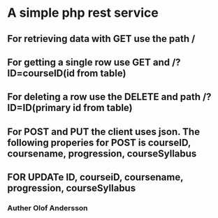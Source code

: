# A simple php rest service

## For retrieving data with GET use the path /

## For getting a single row use GET and  /?ID=courseID(id from table)

## For deleting a row use the DELETE and path /?ID=ID(primary id from table) 

## For POST and PUT the client uses json. The following properies for POST is courseID, coursename, progression, courseSyllabus

## FOR UPDATe ID, courseiD, coursename, progression, courseSyllabus

### Auther Olof Andersson
